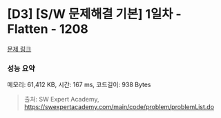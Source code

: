 # [D3] [S/W 문제해결 기본] 1일차 - Flatten - 1208 

[문제 링크](https://swexpertacademy.com/main/code/problem/problemDetail.do?contestProbId=AV139KOaABgCFAYh) 

### 성능 요약

메모리: 61,412 KB, 시간: 167 ms, 코드길이: 938 Bytes



> 출처: SW Expert Academy, https://swexpertacademy.com/main/code/problem/problemList.do